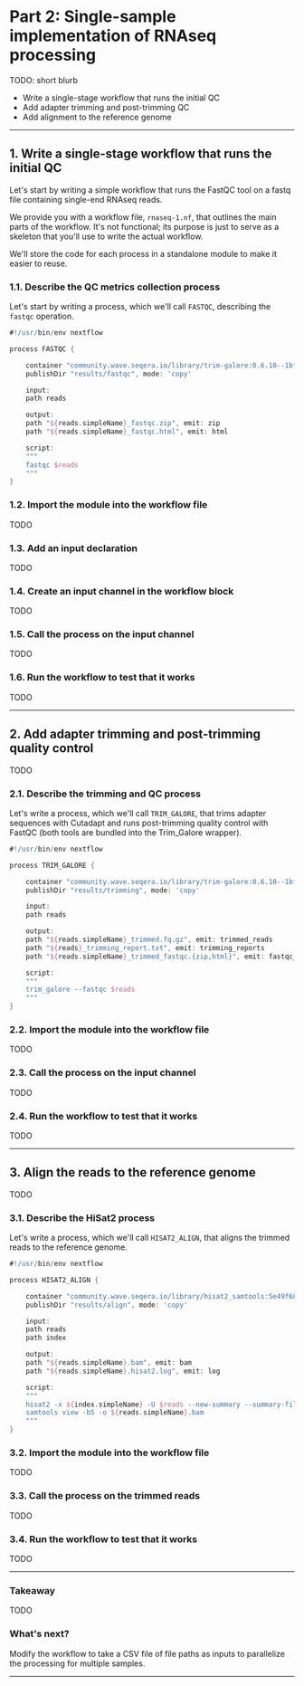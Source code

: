 # Part 2: Single-sample implementation of RNAseq processing

TODO: short blurb

- Write a single-stage workflow that runs the initial QC
- Add adapter trimming and post-trimming QC
- Add alignment to the reference genome

---

## 1. Write a single-stage workflow that runs the initial QC

Let's start by writing a simple workflow that runs the FastQC tool on a fastq file containing single-end RNAseq reads.

We provide you with a workflow file, `rnaseq-1.nf`, that outlines the main parts of the workflow.
It's not functional; its purpose is just to serve as a skeleton that you'll use to write the actual workflow.

We'll store the code for each process in a standalone module to make it easier to reuse.

### 1.1. Describe the QC metrics collection process

Let's start by writing a process, which we'll call `FASTQC`, describing the `fastqc` operation.

```groovy title="modules/fastqc.nf" linenums="1"
#!/usr/bin/env nextflow

process FASTQC {

    container "community.wave.seqera.io/library/trim-galore:0.6.10--1bf8ca4e1967cd18"
    publishDir "results/fastqc", mode: 'copy'

    input:
    path reads

    output:
    path "${reads.simpleName}_fastqc.zip", emit: zip
    path "${reads.simpleName}_fastqc.html", emit: html

    script:
    """
    fastqc $reads
    """
}
```

<!-- TODO Add a note about assuming single-end reads -->

### 1.2. Import the module into the workflow file

TODO

### 1.3. Add an input declaration

TODO

### 1.4. Create an input channel in the workflow block

TODO

### 1.5. Call the process on the input channel

TODO

### 1.6. Run the workflow to test that it works

TODO

---

## 2. Add adapter trimming and post-trimming quality control

TODO

### 2.1. Describe the trimming and QC process

Let's write a process, which we'll call `TRIM_GALORE`, that trims adapter sequences with Cutadapt and runs post-trimming quality control with FastQC (both tools are bundled into the Trim_Galore wrapper).

```groovy title="modules/trim_galore.nf" linenums="1"
#!/usr/bin/env nextflow

process TRIM_GALORE {

    container "community.wave.seqera.io/library/trim-galore:0.6.10--1bf8ca4e1967cd18"
    publishDir "results/trimming", mode: 'copy'

    input:
    path reads

    output:
    path "${reads.simpleName}_trimmed.fq.gz", emit: trimmed_reads
    path "${reads}_trimming_report.txt", emit: trimming_reports
    path "${reads.simpleName}_trimmed_fastqc.{zip,html}", emit: fastqc_reports

    script:
    """
    trim_galore --fastqc $reads
    """
}
```

<!-- TODO Add a note about assuming single-end reads -->

### 2.2. Import the module into the workflow file

TODO

### 2.3. Call the process on the input channel

TODO

### 2.4. Run the workflow to test that it works

TODO

---

## 3. Align the reads to the reference genome

TODO

### 3.1. Describe the HiSat2 process

Let's write a process, which we'll call `HISAT2_ALIGN`, that aligns the trimmed reads to the reference genome.

```groovy title="modules/hisat2_align.nf" linenums="1"
#!/usr/bin/env nextflow

process HISAT2_ALIGN {

    container "community.wave.seqera.io/library/hisat2_samtools:5e49f68a37dc010e"
    publishDir "results/align", mode: 'copy'

    input:
    path reads
    path index

    output:
    path "${reads.simpleName}.bam", emit: bam
    path "${reads.simpleName}.hisat2.log", emit: log

    script:
    """
    hisat2 -x ${index.simpleName} -U $reads --new-summary --summary-file ${reads.simpleName}.hisat2.log | \
    samtools view -bS -o ${reads.simpleName}.bam
    """
}
```

<!-- TODO Add a note about assuming single-end reads -->

### 3.2. Import the module into the workflow file

TODO

### 3.3. Call the process on the trimmed reads

TODO

### 3.4. Run the workflow to test that it works

TODO

---

### Takeaway

TODO

### What's next?

Modify the workflow to take a CSV file of file paths as inputs to parallelize the processing for multiple samples.

---
